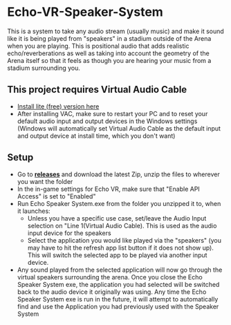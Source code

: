 # Echo-VR-Speaker-System

This is a system to take any audio stream (usually music) and make it sound like it is being played from "speakers" in a stadium outside of the Arena when you are playing. This is positional audio that adds realistic echo/reverberations as well as taking into account the geometry of the Arena itself so that it feels as though you are hearing your music from a stadium surrounding you.


## This project requires Virtual Audio Cable
  * [Install lite (free) version here](https://software.muzychenko.net/freeware/vac464lite.zip)
  * After installing VAC, make sure to restart your PC and to reset your default audio input and output devices in the Windows settings (Windows will automatically set Virtual Audio Cable as the default input and output device at install time, which you don't want)
  
 ## Setup
 
 * Go to **[releases](https://github.com/iblowatsports/Echo-VR-Speaker-System/releases/latest)** and download the latest Zip, unzip the files to wherever you want the folder
 * In the in-game settings for Echo VR, make sure that "Enable API Access" is set to "Enabled"
 * Run Echo Speaker System.exe from the folder you unzipped it to, when it launches: 
   * Unless you have a specific use case, set/leave the Audio Input selection on "Line 1(Virtual Audio Cable). This is used as the audio input device for the speakers
   * Select the application you would like played via the "speakers" (you may have to hit the refresh app list button if it does not show up). This will switch the selected app to be played via another input device. 
* Any sound played from the selected application will now go through the virtual speakers surrounding the arena. Once you close the Echo Speaker System exe, the application you had selected will be switched back to the audio device it originally was using. Any time the Echo Speaker System exe is run in the future, it will attempt to automatically find and use the Application you had previously used with the Speaker System
